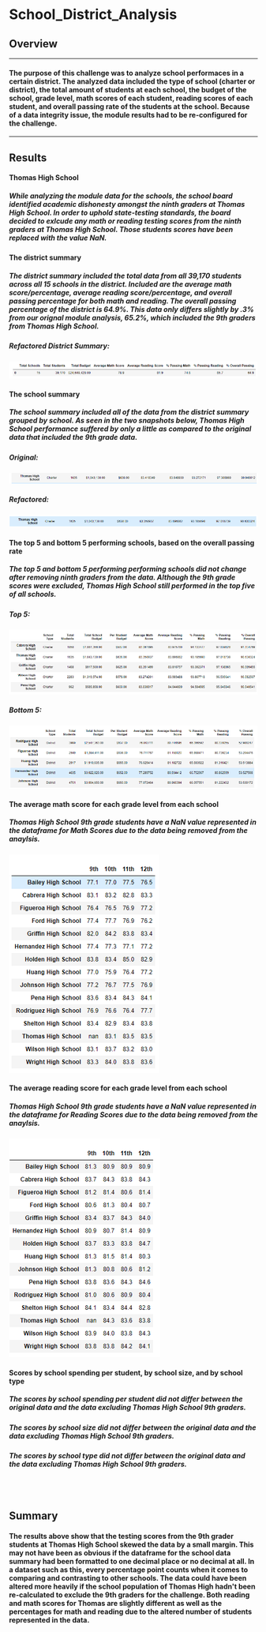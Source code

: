 # School_District_Analysis
## Overview
---
#### The purpose of this challenge was to analyze school performaces in a certain district. The analyzed data included the type of school (charter or district), the total amount of students at each school, the budget of the school, grade level, math scores of each student, reading scores of each student, and overall passing rate of the students at the school. Because of a data integrity issue, the module results had to be re-configured for the challenge.
---
## Results

#### Thomas High School
##### While analyzing the module data for the schools, the school board identified academic dishonesty amongst the ninth graders at Thomas High School. In order to uphold state-testing standards, the board decided to exlcude any math or reading testing scores from the ninth graders at Thomas High School. Those students scores have been replaced with the value NaN.

#### The district summary
##### The district summary included the total data from all 39,170 students across all 15 schools in the district. Included are the average math score/percentage, average reading score/percentage, and overall passing percentage for both math and reading. The overall passing percentage of the district is 64.9%. This data only differs slightly by .3% from our orignal module analysis, 65.2%, which included the 9th graders from Thomas High School.
##### Refactored District Summary:
![](https://github.com/yfaulkne/School_District_Analysis/blob/main/Resources/District_Summary_No_Thonas.PNG)

#### The school summary
##### The school summary included all of the data from the district summary grouped by school. As seen in the two snapshots below, Thomas High School performance suffered by only a little as compared to the original data that included the 9th grade data.
##### Original:
![](https://github.com/yfaulkne/School_District_Analysis/blob/main/Resources/School_Summary_Original.PNG)
##### Refactored:
![](https://github.com/yfaulkne/School_District_Analysis/blob/main/Resources/School_Summary_no_Thomas.PNG)

#### The top 5 and bottom 5 performing schools, based on the overall passing rate
##### The top 5 and bottom 5 performing performing schools did not change after removing ninth graders from the data. Although the 9th grade scores were excluded, Thomas High School still performed in the top five of all schools.
##### Top 5:
![](https://github.com/yfaulkne/School_District_Analysis/blob/main/Resources/Top_5_Schools.PNG)
##### Bottom 5:
![](https://github.com/yfaulkne/School_District_Analysis/blob/main/Resources/Bottom_5_Schools.PNG)

#### The average math score for each grade level from each school
##### Thomas High School 9th grade students have a NaN value represented in the dataframe for Math Scores due to the data being removed from the anaylsis.
![](https://github.com/yfaulkne/School_District_Analysis/blob/main/Resources/Math_Scored_by_Grade.PNG)
#### The average reading score for each grade level from each school
##### Thomas High School 9th grade students have a NaN value represented in the dataframe for Reading Scores due to the data being removed from the anaylsis.
![](https://github.com/yfaulkne/School_District_Analysis/blob/main/Resources/Reading_Scores_by_Grade.PNG)
#### Scores by school spending per student, by school size, and by school type
##### The scores by school spending per student did not differ between the original data and the data excluding Thomas High School 9th graders.
##### The scores by school size did not differ between the original data and the data excluding Thomas High School 9th graders.
##### The scores by school type did not differ between the original data and the data excluding Thomas High School 9th graders.
![]()
![]()
![]()
---
## Summary
#### The results above show that the testing scores from the 9th grader students at Thomas High School skewed the data by a small margin. This may not have been as obvious if the dataframe for the school data summary had been formatted to one decimal place or no decimal at all. In a dataset such as this, every percentage point counts when it comes to comparing and contrasting to other schools. The data could have been altered more heavily if the school population of Thomas High hadn't been re-calculated to exclude the 9th graders for the challenge. Both reading and math scores for Thomas are slightly different as well as the percentages for math and reading due to the altered number of students represented in the data.
